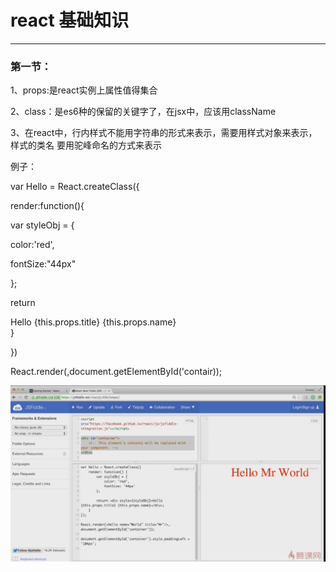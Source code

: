 



# react 基础知识



---



### 第一节：

 1、props:是react实例上属性值得集合



 2、class：是es6种的保留的关键字了，在jsx中，应该用className



 3、在react中，行内样式不能用字符串的形式来表示，需要用样式对象来表示，样式的类名 要用驼峰命名的方式来表示







例子：



 var Hello = React.createClass({

 render:function(){

 var styleObj = {

 color:'red',

 fontSize:"44px"

 };

 return <div style={styleObj}>Hello {this.props.title} {this.props.name}</div> }

 })

 React.render(<Hello name="world" title="Mr"></Hello>,document.getElementById('contair));



![](/assets/react01.png)


